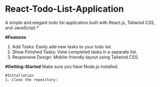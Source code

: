 # React-Todo-List-Application
A simple and elegant todo list application built with React.js, Tailwind CSS, and JavaScript.* 

**#Features**
   1. Add Tasks: Easily add new tasks to your todo list.
   2. Show Finished Tasks: View completed tasks in a separate list.
   3. Responsive Design: Mobile-friendly layout using Tailwind CSS.

  __#Getting-Started__ 
        Make sure you have Node.js installed.

    #Installation
    1. Clone the repository:
   
